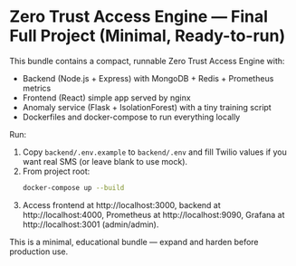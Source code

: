 # Zero Trust Access Engine — Final Full Project (Minimal, Ready-to-run)

This bundle contains a compact, runnable Zero Trust Access Engine with:
- Backend (Node.js + Express) with MongoDB + Redis + Prometheus metrics
- Frontend (React) simple app served by nginx
- Anomaly service (Flask + IsolationForest) with a tiny training script
- Dockerfiles and docker-compose to run everything locally

Run:
1. Copy `backend/.env.example` to `backend/.env` and fill Twilio values if you want real SMS (or leave blank to use mock).
2. From project root:
   ```bash
   docker-compose up --build
   ```
3. Access frontend at http://localhost:3000, backend at http://localhost:4000, Prometheus at http://localhost:9090, Grafana at http://localhost:3001 (admin/admin).

This is a minimal, educational bundle — expand and harden before production use.
